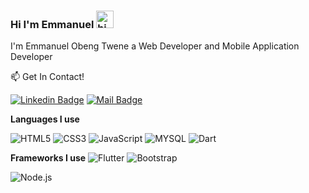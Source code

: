 ### Hi I'm Emmanuel <img src="https://user-images.githubusercontent.com/1303154/88677602-1635ba80-d120-11ea-84d8-d263ba5fc3c0.gif" width="28px" alt="hi">

I'm Emmanuel Obeng Twene a Web Developer and Mobile Application Developer

:mailbox: Get In Contact!

[![Linkedin Badge](https://img.shields.io/badge/-delinuxist-0e76a8?style=flat&labelColor=0e76a8&logo=linkedin&logoColor=white)](
https://www.linkedin.com/in/emmanuel-obeng-twene-4b1638199)  [![Mail Badge](https://img.shields.io/badge/-delinuxist-c0392b?style=flat&labelColor=c0392b&logo=gmail&logoColor=white)](mailto:obeng.dev@gmail.com)



**Languages I use**

![HTML5](https://img.shields.io/badge/-HTML5-09203F?style=flat&logo=HTML5)
![CSS3](https://img.shields.io/badge/-CSS3-09203F?style=flat&logo=CSS3)
![JavaScript](https://img.shields.io/badge/-JavaScript-09203F?style=flat&logo=javascript)
![MYSQL](https://img.shields.io/badge/-MYSQL-09203F?style=flat&logo=MySQL)
![Dart](https://img.shields.io/badge/-Dart-09203F?style=flat&logo=Dart)


**Frameworks I use**
![Flutter](https://img.shields.io/badge/-Flutter-09203F?style=flat&logo=Flutter&logoColor=61DAFB)
![Bootstrap](https://img.shields.io/badge/-Bootstrap-09203F?style=flat&logo=bootstrap&logoColor=61DAFB)
<!-- ![jQuery](https://img.shields.io/badge/-jQuery-09203F?style=flat&logo=jQuery&logoColor=0769AD) -->
![Node.js](https://img.shields.io/badge/-Node.js-09203F?style=flat&logo=node.js&logoColor=339933)
<!-- ![Vue Js](https://img.shields.io/badge/-Vue.js-09203F?style=flat&logo=V&logoColor=61DAFB)
 -->





 





